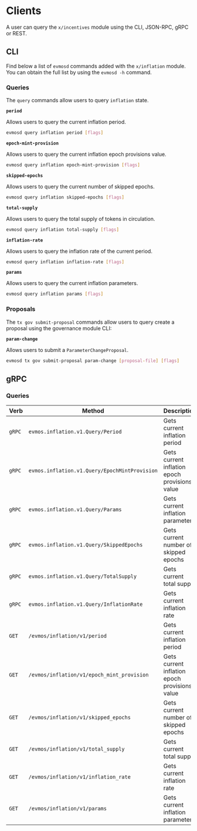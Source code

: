 <!--
order: 8
-->

# Clients

A user can query the `x/incentives` module using the CLI, JSON-RPC, gRPC or
REST.

## CLI

Find below a list of `evmosd` commands added with the `x/inflation` module. You
can obtain the full list by using the `evmosd -h` command.

### Queries

The `query` commands allow users to query `inflation` state.

**`period`**

Allows users to query the current inflation period.

```bash
evmosd query inflation period [flags]
```

**`epoch-mint-provision`**

Allows users to query the current inflation epoch provisions value.

```bash
evmosd query inflation epoch-mint-provision [flags]
```

**`skipped-epochs`**

Allows users to query the current number of skipped epochs.

```bash
evmosd query inflation skipped-epochs [flags]
```

**`total-supply`**

Allows users to query the total supply of tokens in circulation.

```bash
evmosd query inflation total-supply [flags]
```

**`inflation-rate`**

Allows users to query the inflation rate of the current period.

```bash
evmosd query inflation inflation-rate [flags]
```

**`params`**

Allows users to query the current inflation parameters.

```bash
evmosd query inflation params [flags]
```

### Proposals

The `tx gov submit-proposal` commands allow users to query create a proposal
using the governance module CLI:

**`param-change`**

Allows users to submit a `ParameterChangeProposal`.

```bash
evmosd tx gov submit-proposal param-change [proposal-file] [flags]
```

## gRPC

### Queries

| Verb   | Method                                        | Description                                   |
| ------ | --------------------------------------------- | --------------------------------------------- |
| `gRPC` | `evmos.inflation.v1.Query/Period`             | Gets current inflation period                 |
| `gRPC` | `evmos.inflation.v1.Query/EpochMintProvision` | Gets current inflation epoch provisions value |
| `gRPC` | `evmos.inflation.v1.Query/Params`             | Gets current inflation parameters             |
| `gRPC` | `evmos.inflation.v1.Query/SkippedEpochs`      | Gets current number of skipped epochs         |
| `gRPC` | `evmos.inflation.v1.Query/TotalSupply`        | Gets current total supply                     |
| `gRPC` | `evmos.inflation.v1.Query/InflationRate`      | Gets current inflation rate                   |
| `GET`  | `/evmos/inflation/v1/period`                  | Gets current inflation period                 |
| `GET`  | `/evmos/inflation/v1/epoch_mint_provision`    | Gets current inflation epoch provisions value |
| `GET`  | `/evmos/inflation/v1/skipped_epochs`          | Gets current number of skipped epochs         |
| `GET`  | `/evmos/inflation/v1/total_supply`          | Gets current total supply                     |
| `GET`  | `/evmos/inflation/v1/inflation_rate`          | Gets current inflation rate                   |
| `GET`  | `/evmos/inflation/v1/params`                  | Gets current inflation parameters             |
